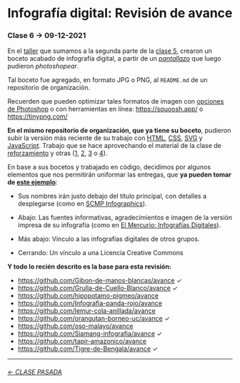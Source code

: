 # Infografía digital: Revisión de avance

### Clase 6 → 09-12-2021

En el [taller](https://github.com/profesorfaco/infografia/tree/main/taller) que sumamos a la segunda parte de la [clase 5](https://github.com/profesorfaco/infografia/tree/main/clase-5), crearon un boceto acabado de infografía digital, a partir de un [*pantallazo*](https://www.site-shot.com/) que luego pudieron *photoshopear*.

Tal boceto fue agregado, en formato JPG o PNG, al `README.md` de un repositorio de organización. 

Recuerden que pueden optimizar tales formatos de imagen con [opciones de Photoshop](https://helpx.adobe.com/es/photoshop-elements/using/optimizing-images.html) o con herramientas en línea: https://squoosh.app/ o https://tinypng.com/  

**En el mismo repositorio de organización, que ya tiene su boceto**, pudieron subir la versión más reciente de su trabajo con [HTML](https://developer.mozilla.org/es/docs/Web/HTML), [CSS](https://developer.mozilla.org/es/docs/Web/CSS), [SVG](https://developer.mozilla.org/es/docs/Web/SVG) y [JavaScript](https://jsparagatos.com/). Trabajo que se hace aprovechando el material de la clase de [reforzamiento](https://profesorfaco.github.io/infografia/reforzamiento/) y otras ([1](https://github.com/profesorfaco/infografia/tree/main/clase-1), [2](https://github.com/profesorfaco/infografia/tree/main/clase-2), [3](https://github.com/profesorfaco/infografia/tree/main/clase-3) o [4](https://github.com/profesorfaco/infografia/tree/main/clase-4)).

En base a sus bocetos y trabajado en código, decidimos por algunos elementos que nos permitirán uniformar las entregas, que **ya pueden tomar de [este ejemplo](https://profesorfaco.github.io/infografia/taller/uniforme/)**:

- Sus nombres irán justo debajo del título principal, con detalles a desplegarse (como en [SCMP Infographics](https://www.scmp.com/infographic/)).

- Abajo: Las fuentes informativas, agradecimientos e imagen de la versión impresa de su infografía (como en [El Mercurio: Infografías Digitales](http://infografias.elmercurio.com/)). 

- Más abajo: Vínculo a las infografías digitales de otros grupos. 

- Cerrando: Un vínculo a una Licencia Creative Commons

**Y todo lo recién descrito es la base para esta revisión:**

- https://github.com/Gibon-de-manos-blancas/avance ✓
- https://github.com/Grulla-de-Cuello-Blanco/avance ✓
- https://github.com/hipopotamo-pigmeo/avance
- https://github.com/Infografia-panda-rojo/avance
- https://github.com/lemur-cola-anillada/avance
- https://github.com/orangutan-borneo-uc/avance ✓
- https://github.com/oso-malayo/avance
- https://github.com/Siamang-infografia/avance ✓
- https://github.com/tapir-amazonico/avance
- https://github.com/Tigre-de-Bengala/avance ✓



- - - - - - - -

###### [← CLASE PASADA](https://github.com/profesorfaco/infografia/tree/main/clase-5)
